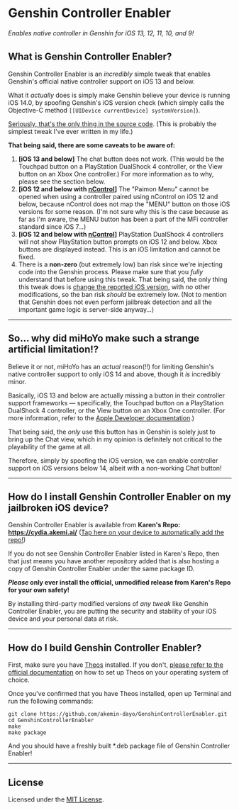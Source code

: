 # Genshin Controller Enabler
###### Enables native controller in Genshin for iOS 13, 12, 11, 10, and 9!

## What is Genshin Controller Enabler?

Genshin Controller Enabler is an _incredibly_ simple tweak that enables Genshin's official native controller support on iOS 13 and below.

What it _actually_ does is simply make Genshin believe your device is running iOS 14.0, by spoofing Genshin's iOS version check (which simply calls the Objective-C method `[[UIDevice currentDevice] systemVersion]`).

[Seriously, that's the only thing in the source code](GenshinControllerEnabler.xm). (This is probably the simplest tweak I've ever written in my life.)

**That being said, there are some caveats to be aware of:**

1. **[iOS 13 and below]** The chat button does not work. (This would be the Touchpad button on a PlayStation DualShock 4 controller, or the View button on an Xbox One controller.) For more information as to why, please see the section below.
2. **[iOS 12 and below with [nControl](https://repo.packix.com/package/com.nito.ncontrol)]** The "Paimon Menu" cannot be opened when using a controller paired using nControl on iOS 12 and below, because nControl does not map the "MENU" button on those iOS versions for some reason. (I'm not sure why this is the case because as far as I'm aware, the MENU button has been a part of the MFi controller standard since iOS 7…)
3. **[iOS 12 and below with [nControl](https://repo.packix.com/package/com.nito.ncontrol)]** PlayStation DualShock 4 controllers will not show PlayStation button prompts on iOS 12 and below. Xbox buttons are displayed instead. This is an iOS limitation and cannot be fixed.
4. There is a **non-zero** (but extremely low) ban risk since we're injecting code into the Genshin process. Please make sure that you _fully_ understand that before using this tweak. That being said, the only thing this tweak does is [change the reported iOS version](GenshinControllerEnabler.xm), with _no_ other modifications, so the ban risk _should_ be extremely low. (Not to mention that Genshin does not even perform jailbreak detection and all the important game logic is server-side anyway…)

---

## So… why did miHoYo make such a strange artificial limitation!?

Believe it or not, miHoYo has an _actual_ reason(!!) for limiting Genshin's native controller support to only iOS 14 and above, though it _is_ incredibly minor.

Basically, iOS 13 and below are actually missing a button in their controller support frameworks — specifically, the Touchpad button on a PlayStation DualShock 4 controller, or the View button on an Xbox One controller. (For more information, refer to the [Apple Developer documentation](https://developer.apple.com/documentation/gamecontroller?language=objc).)

That being said, the _only_ use this button has in Genshin is solely just to bring up the Chat view, which in my opinion is definitely not critical to the playability of the game at all.

Therefore, simply by spoofing the iOS version, we can enable controller support on iOS versions below 14, albeit with a non-working Chat button!

---

## How do I install Genshin Controller Enabler on my jailbroken iOS device?

Genshin Controller Enabler is available from **Karen's Repo: https://cydia.akemi.ai/** ([Tap here on your device to automatically add the repo!](https://cydia.akemi.ai/add.php))

If you do not see Genshin Controller Enabler listed in Karen's Repo, then that just means you have another repository added that is also hosting a copy of Genshin Controller Enabler under the same package ID.

**_Please_ only ever install the official, unmodified release from Karen's Repo for your own safety!**

By installing third-party modified versions of _any tweak_ like Genshin Controller Enabler, you are putting the security and stability of your iOS device and your personal data at risk.

---

## How do I build Genshin Controller Enabler?

First, make sure you have [Theos](https://github.com/theos/theos) installed. If you don't, [please refer to the official documentation](https://github.com/theos/theos/wiki/Installation) on how to set up Theos on your operating system of choice.

Once you've confirmed that you have Theos installed, open up Terminal and run the following commands:

```
git clone https://github.com/akemin-dayo/GenshinControllerEnabler.git
cd GenshinControllerEnabler
make
make package
```

And you should have a freshly built *.deb package file of Genshin Controller Enabler!

---

## License

Licensed under the [MIT License](https://opensource.org/licenses/MIT).
